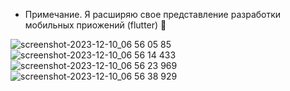 + Примечание.
Я расширяю свое представление разработки мобильных приожений (flutter) 🙂

![screenshot-2023-12-10_06 56 05 85](https://github.com/Mingaleev-D92/fake_shop_f_ui/assets/61611031/aacd4ccc-d7b1-40f4-9efe-286f0c65c581)
![screenshot-2023-12-10_06 56 14 433](https://github.com/Mingaleev-D92/fake_shop_f_ui/assets/61611031/f0f60b44-5b69-4626-a806-bdfe37a94484)
![screenshot-2023-12-10_06 56 23 969](https://github.com/Mingaleev-D92/fake_shop_f_ui/assets/61611031/ec4cbbde-c4f8-4833-8dda-d989bcbddc61)
![screenshot-2023-12-10_06 56 38 929](https://github.com/Mingaleev-D92/fake_shop_f_ui/assets/61611031/3d45eb86-90f3-4e43-8036-d5d44dc4e852)


